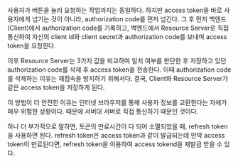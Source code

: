 # 

사용자가 버튼을 눌러 요청하는 작업까지는 동일하다. 
하지만 access token을 바로 사용자에게 넘기는 것이 아니라, authorization code를 먼저 넘긴다. 
그 후 먼저 백엔드(Client)에서 authorization code를 기록하고, 
백엔드에서 Resource Server로 직접 통신하여 자신의 client id와 client secret과 authorization code를 
보내며 access token을 요청한다. 

이후 Resource Server는 3가지 값을 비교하여 일치 여부를 판단한 후 저장하고 있던 
authorization code를 삭제 후 access token을 전송한다. 
이때 authorization code를 삭제하는 이유는 재접속을 방지하기 위해서다. 
결국, Client와 Resource Server가 같은 access token을 저장하게 된다.

이 방법이 더 안전한 이유는 인터넷 브라우저를 통해 사용자 정보를 교환한다는 자체가 매우 위험한 상황이다. 
때문에 서버대 서버로 직접 통신하기 때문인 것이다. 

하나 더 부가적으로 말하면, 토큰의 만료시간이 다 되어 소멸되었을 때, 
refresh token을 사용하면 된다. refresh token은 access token과 같이 발급되는데 만약 access token이 만료된다면, 
refresh token을 이용하여 access tokend을 재발급 받을 수 있다.
